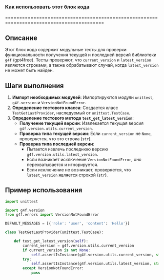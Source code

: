### Как использовать этот блок кода

=========================================================================================

Описание
-------------------------
Этот блок кода содержит модульные тесты для проверки функциональности получения текущей и последней версий библиотеки `g4f` (gpt4free). Тесты проверяют, что `current_version` и `latest_version` являются строками, а также обрабатывают случай, когда `latest_version` не может быть найден.

Шаги выполнения
-------------------------
1. **Импорт необходимых модулей**: Импортируются модули `unittest`, `g4f.version` и `VersionNotFoundError`.
2. **Определение тестового класса**: Создается класс `TestGetLastProvider`, наследуемый от `unittest.TestCase`.
3. **Определение тестового метода `test_get_latest_version`**:
    - **Получение текущей версии**: Извлекается текущая версия `g4f.version.utils.current_version`.
    - **Проверка типа текущей версии**: Если `current_version` не `None`, проверяется, что это строка (`str`).
    - **Проверка типа последней версии**:
        - Пытается извлечь последнюю версию `g4f.version.utils.latest_version`.
        - Если возникает исключение `VersionNotFoundError`, оно перехватывается и игнорируется.
        - Если исключение не возникает, проверяется, что `latest_version` является строкой (`str`).

Пример использования
-------------------------

```python
import unittest

import g4f.version
from g4f.errors import VersionNotFoundError

DEFAULT_MESSAGES = [{'role': 'user', 'content': 'Hello'}]

class TestGetLastProvider(unittest.TestCase):

    def test_get_latest_version(self):
        current_version = g4f.version.utils.current_version
        if current_version is not None:
            self.assertIsInstance(g4f.version.utils.current_version, str)
        try:
            self.assertIsInstance(g4f.version.utils.latest_version, str)
        except VersionNotFoundError:
            pass